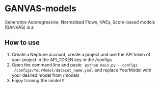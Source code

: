 # GANVAS-models
Generative Autoregressive, Normalized Flows, VAEs, Score-based models (GANVAS) is a 



## How to use
<ol> 
  <li>Create a <a src="https://neptune.ai/"> Neptune </a> account, create a project and use the API token of your project in the API_TOKEN key in the <a src="https://github.com/MRSAIL-Mini-Robotics-Software-AI-Lab/GANVAS-models/blob/main/configs/Glow/colored_shapes.yaml"> /configs</a></li>
  <li>Open the command line and paste <code> python main.py --configs ./configs/YourModel/dataset_name.yaml</code> and replace YourModel with your desired model from <a src"https://github.com/MRSAIL-Mini-Robotics-Software-AI-Lab/GANVAS-models/tree/main/models"> /models</a></li>
  <li>Enjoy training the model !!</li>
  
</ol>
